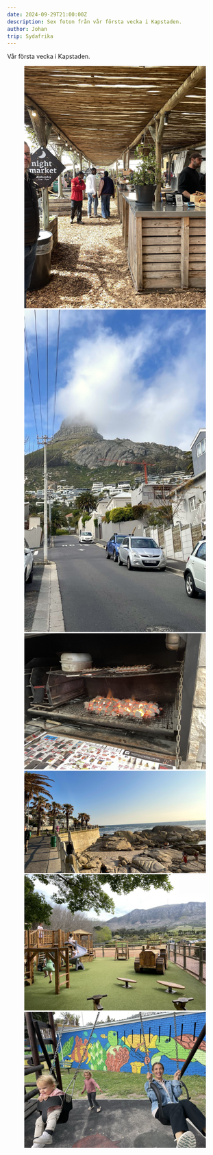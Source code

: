 ```yaml
---
date: 2024-09-29T21:00:00Z
description: Sex foton från vår första vecka i Kapstaden.
author: Johan
trip: Sydafrika
---
```

Vår första vecka i Kapstaden.

<figure class="Gallery">
    <img src="/uploads/2024-09-29/gallery_1.jpg" alt="Oranjezicht Market" />
    <img src="/uploads/2024-09-29/gallery_5.jpg" alt="Our street with Lion's Head peak in the background" />
    <img src="/uploads/2024-09-29/gallery_2.jpg" alt="Inside braai" />
    <img src="/uploads/2024-09-29/gallery_3.jpg" alt="Saunders Rock Beach" />
    <img src="/uploads/2024-09-29/gallery_4.jpg" alt="A wine estate in Constantia" />
    <img src="/uploads/2024-09-29/gallery_6.jpg" alt="The family, swinging" />
</figure>
